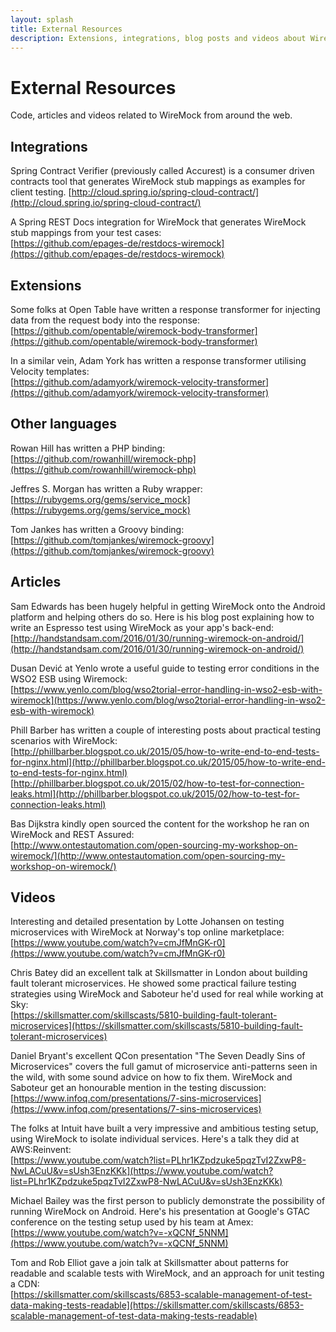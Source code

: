 ```yaml
---
layout: splash
title: External Resources
description: Extensions, integrations, blog posts and videos about WireMock.
---
```


# External Resources

Code, articles and videos related to WireMock from around the web.

## Integrations

Spring Contract Verifier (previously called Accurest) is a consumer driven contracts tool that generates WireMock stub mappings as
examples for client testing.
[http://cloud.spring.io/spring-cloud-contract/](http://cloud.spring.io/spring-cloud-contract/)

A Spring REST Docs integration for WireMock that generates WireMock stub mappings from your test cases:<br>
[https://github.com/epages-de/restdocs-wiremock](https://github.com/epages-de/restdocs-wiremock)


## Extensions

Some folks at Open Table have written a response transformer for injecting data from the
request body into the response:<br>
[https://github.com/opentable/wiremock-body-transformer](https://github.com/opentable/wiremock-body-transformer)

In a similar vein, Adam York has written a response transformer utilising Velocity templates:<br>
[https://github.com/adamyork/wiremock-velocity-transformer](https://github.com/adamyork/wiremock-velocity-transformer)


## Other languages

Rowan Hill has written a PHP binding:<br>
[https://github.com/rowanhill/wiremock-php](https://github.com/rowanhill/wiremock-php)

Jeffres S. Morgan has written a Ruby wrapper:<br>
[https://rubygems.org/gems/service_mock](https://rubygems.org/gems/service_mock)

Tom Jankes has written a Groovy binding:<br>
[https://github.com/tomjankes/wiremock-groovy](https://github.com/tomjankes/wiremock-groovy)


## Articles

Sam Edwards has been hugely helpful in getting WireMock onto the Android platform and helping others do so. Here is his blog post explaining
how to write an Espresso test using WireMock as your app's back-end:<br>
[http://handstandsam.com/2016/01/30/running-wiremock-on-android/](http://handstandsam.com/2016/01/30/running-wiremock-on-android/)

Dusan Dević at Yenlo wrote a useful guide to testing error conditions in the WSO2 ESB using Wiremock:<br>
[https://www.yenlo.com/blog/wso2torial-error-handling-in-wso2-esb-with-wiremock](https://www.yenlo.com/blog/wso2torial-error-handling-in-wso2-esb-with-wiremock)

Phill Barber has written a couple of interesting posts about practical testing scenarios with WireMock:<br>
[http://phillbarber.blogspot.co.uk/2015/05/how-to-write-end-to-end-tests-for-nginx.html](http://phillbarber.blogspot.co.uk/2015/05/how-to-write-end-to-end-tests-for-nginx.html)<br>
[http://phillbarber.blogspot.co.uk/2015/02/how-to-test-for-connection-leaks.html](http://phillbarber.blogspot.co.uk/2015/02/how-to-test-for-connection-leaks.html)

Bas Dijkstra kindly open sourced the content for the workshop he ran on WireMock and REST Assured:<br>
[http://www.ontestautomation.com/open-sourcing-my-workshop-on-wiremock/](http://www.ontestautomation.com/open-sourcing-my-workshop-on-wiremock/)

## Videos

Interesting and detailed presentation by Lotte Johansen on testing microservices with WireMock at Norway's top online marketplace:<br>
[https://www.youtube.com/watch?v=cmJfMnGK-r0](https://www.youtube.com/watch?v=cmJfMnGK-r0)

Chris Batey did an excellent talk at Skillsmatter in London about building fault tolerant microservices. He showed some practical
failure testing strategies using WireMock and Saboteur he'd used for real while working at Sky:<br>
[https://skillsmatter.com/skillscasts/5810-building-fault-tolerant-microservices](https://skillsmatter.com/skillscasts/5810-building-fault-tolerant-microservices)

Daniel Bryant's excellent QCon presentation "The Seven Deadly Sins of Microservices" covers the full gamut of microservice anti-patterns seen in the wild, with some sound advice on how to fix them. WireMock and Saboteur get an honourable mention in the testing discussion:<br>
[https://www.infoq.com/presentations/7-sins-microservices](https://www.infoq.com/presentations/7-sins-microservices)

The folks at Intuit have built a very impressive and ambitious testing setup, using WireMock to isolate individual services. Here's a talk they did at AWS:Reinvent:<br>
[https://www.youtube.com/watch?list=PLhr1KZpdzuke5pqzTvI2ZxwP8-NwLACuU&v=sUsh3EnzKKk](https://www.youtube.com/watch?list=PLhr1KZpdzuke5pqzTvI2ZxwP8-NwLACuU&v=sUsh3EnzKKk)

Michael Bailey was the first person to publicly demonstrate the possibility of running WireMock on Android. Here's his presentation at Google's GTAC conference on
the testing setup used by his team at Amex:<br>
[https://www.youtube.com/watch?v=-xQCNf_5NNM](https://www.youtube.com/watch?v=-xQCNf_5NNM)

Tom and Rob Elliot gave a join talk at Skillsmatter about patterns for readable and scalable tests with WireMock, and an approach for unit testing a
CDN:<br>
[https://skillsmatter.com/skillscasts/6853-scalable-management-of-test-data-making-tests-readable](https://skillsmatter.com/skillscasts/6853-scalable-management-of-test-data-making-tests-readable)
